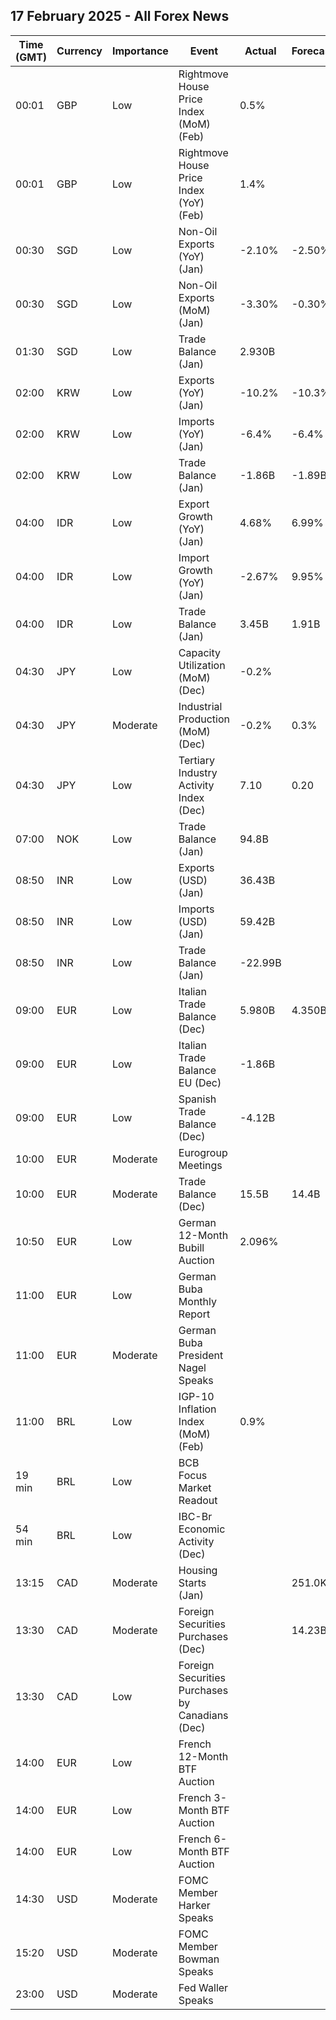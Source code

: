 ## 17 February 2025 - All Forex News

| Time (GMT) | Currency | Importance | Event | Actual | Forecast | Previous |
|------|----------|------------|-------|--------|----------|----------|
| 00:01 | GBP | Low | Rightmove House Price Index (MoM) (Feb) | 0.5% |  | 1.7% |
| 00:01 | GBP | Low | Rightmove House Price Index (YoY) (Feb) | 1.4% |  | 1.8% |
| 00:30 | SGD | Low | Non-Oil Exports (YoY) (Jan) | -2.10% | -2.50% | 9.00% |
| 00:30 | SGD | Low | Non-Oil Exports (MoM) (Jan) | -3.30% | -0.30% | 1.30% |
| 01:30 | SGD | Low | Trade Balance (Jan) | 2.930B |  | 3.800B |
| 02:00 | KRW | Low | Exports (YoY) (Jan) | -10.2% | -10.3% | 6.6% |
| 02:00 | KRW | Low | Imports (YoY) (Jan) | -6.4% | -6.4% | 3.3% |
| 02:00 | KRW | Low | Trade Balance (Jan) | -1.86B | -1.89B | 6.49B |
| 04:00 | IDR | Low | Export Growth (YoY) (Jan) | 4.68% | 6.99% | 4.78% |
| 04:00 | IDR | Low | Import Growth (YoY) (Jan) | -2.67% | 9.95% | 11.07% |
| 04:00 | IDR | Low | Trade Balance (Jan) | 3.45B | 1.91B | 2.24B |
| 04:30 | JPY | Low | Capacity Utilization (MoM) (Dec) | -0.2% |  | -1.9% |
| 04:30 | JPY | Moderate | Industrial Production (MoM) (Dec) | -0.2% | 0.3% | -2.2% |
| 04:30 | JPY | Low | Tertiary Industry Activity Index (Dec) | 7.10 | 0.20 | -1.20 |
| 07:00 | NOK | Low | Trade Balance (Jan) | 94.8B |  | 83.2B |
| 08:50 | INR | Low | Exports (USD) (Jan) | 36.43B |  | 38.01B |
| 08:50 | INR | Low | Imports (USD) (Jan) | 59.42B |  | 59.95B |
| 08:50 | INR | Low | Trade Balance (Jan) | -22.99B |  | -21.94B |
| 09:00 | EUR | Low | Italian Trade Balance (Dec) | 5.980B | 4.350B | 3.995B |
| 09:00 | EUR | Low | Italian Trade Balance EU (Dec) | -1.86B |  | -2.04B |
| 09:00 | EUR | Low | Spanish Trade Balance (Dec) | -4.12B |  | -5.13B |
| 10:00 | EUR | Moderate | Eurogroup Meetings |  |  |  |
| 10:00 | EUR | Moderate | Trade Balance (Dec) | 15.5B | 14.4B | 16.0B |
| 10:50 | EUR | Low | German 12-Month Bubill Auction | 2.096% |  | 2.402% |
| 11:00 | EUR | Low | German Buba Monthly Report |  |  |  |
| 11:00 | EUR | Moderate | German Buba President Nagel Speaks |  |  |  |
| 11:00 | BRL | Low | IGP-10 Inflation Index (MoM) (Feb) | 0.9% |  | 0.5% |
| 19 min | BRL | Low | BCB Focus Market Readout |  |  |  |
| 54 min | BRL | Low | IBC-Br Economic Activity (Dec) |  |  | 0.10% |
| 13:15 | CAD | Moderate | Housing Starts (Jan) |  | 251.0K | 231.5K |
| 13:30 | CAD | Moderate | Foreign Securities Purchases (Dec) |  | 14.23B | 16.40B |
| 13:30 | CAD | Low | Foreign Securities Purchases by Canadians (Dec) |  |  | 17.850B |
| 14:00 | EUR | Low | French 12-Month BTF Auction |  |  | 2.224% |
| 14:00 | EUR | Low | French 3-Month BTF Auction |  |  | 2.450% |
| 14:00 | EUR | Low | French 6-Month BTF Auction |  |  | 2.358% |
| 14:30 | USD | Moderate | FOMC Member Harker Speaks |  |  |  |
| 15:20 | USD | Moderate | FOMC Member Bowman Speaks |  |  |  |
| 23:00 | USD | Moderate | Fed Waller Speaks |  |  |  |
